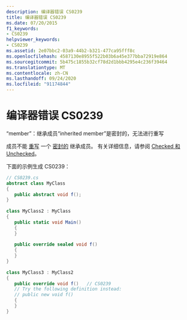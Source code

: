 ```yaml
---
description: 编译器错误 CS0239
title: 编译器错误 CS0239
ms.date: 07/20/2015
f1_keywords:
- CS0239
helpviewer_keywords:
- CS0239
ms.assetid: 2e07bbc2-03a9-44b2-b321-477ca95fff8c
ms.openlocfilehash: 4587130e8955f522b03b6a45e377bba72919e864
ms.sourcegitcommit: 5b475c1855b32cf78d2d1bbb4295e4c236f39464
ms.translationtype: MT
ms.contentlocale: zh-CN
ms.lasthandoff: 09/24/2020
ms.locfileid: "91174844"
---
```

# <a name="compiler-error-cs0239"></a>编译器错误 CS0239

“member”：继承成员“inherited member”是密封的，无法进行重写  
  
 成员不能 [重写](../language-reference/keywords/override.md) 一个 [密封的](../language-reference/keywords/sealed.md) 继承成员。 有关详细信息，请参阅 [Checked 和 Unchecked](../language-reference/keywords/checked-and-unchecked.md)。  
  
 下面的示例生成 CS0239：  
  
```csharp  
// CS0239.cs  
abstract class MyClass  
{  
   public abstract void f();  
}  
  
class MyClass2 : MyClass  
{  
   public static void Main()  
   {  
   }  
  
   public override sealed void f()  
   {  
   }  
}  
  
class MyClass3 : MyClass2  
{  
   public override void f()   // CS0239  
   // Try the following definition instead:  
   // public new void f()  
   {  
   }  
}  
```
